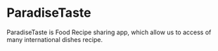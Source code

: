 # ParadiseTaste
ParadiseTaste is Food Recipe sharing app, which allow us to access of many international dishes recipe.  
